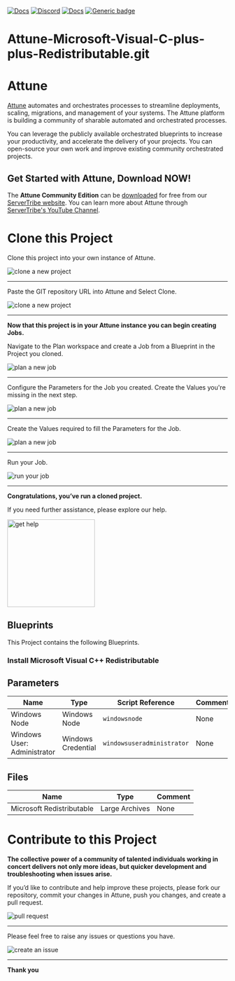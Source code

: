 



[![Docs](https://img.shields.io/badge/docs-latest-brightgreen.svg)](http://doc.servertribe.com)
[![Discord](https://img.shields.io/discord/844971127703994369)](http://discord.servertribe.com)
[![Docs](https://img.shields.io/badge/videos-watch-brightgreen.svg)](https://www.youtube.com/@servertribe)
[![Generic badge](https://img.shields.io/badge/download-latest-brightgreen.svg)](https://www.servertribe.com/community-edition/)

# Attune-Microsoft-Visual-C-plus-plus-Redistributable.git






# Attune

[Attune](https://www.servertribe.com/)
automates and orchestrates processes to streamline deployments, scaling,
migrations, and management of your systems. The Attune platform is building a
community of sharable automated and orchestrated processes.

You can leverage the publicly available orchestrated blueprints to increase
your productivity, and accelerate the delivery of your projects. You can
open-source your own work and improve existing community orchestrated projects.

## Get Started with Attune, Download NOW!

The **Attune Community Edition** can be
[downloaded](https://www.servertribe.com/comunity-edition/)
for free from our
[ServerTribe website](https://www.servertribe.com/comunity-edition/).
You can learn more about Attune through
[ServerTribe's YouTube Channel](https://www.youtube.com/@servertribe).







# Clone this Project

Clone this project into your own instance of Attune.

<img src="https://www.servertribe.com/wp-content/uploads/2023/02/Attune-clone-new-project-01.png" alt="clone a new project"/>

---

Paste the GIT repository URL into Attune and Select Clone.

<img src="https://www.servertribe.com/wp-content/uploads/2023/02/Attune-clone-new-project-02.png" alt="clone a new project"/>

---

**Now that this project is in your Attune instance you can begin creating
Jobs.**

Navigate to the Plan workspace and create a Job from a Blueprint in the
Project you cloned.

<img src="https://www.servertribe.com/wp-content/uploads/2023/02/Attune-plan-new-job-11.png" alt="plan a new job"/>

---

Configure the Parameters for the Job you created. Create the Values you're
missing in the next step.

<img src="https://www.servertribe.com/wp-content/uploads/2023/02/Attune-plan-new-job-12.png" alt="plan a new job"/>

---

Create the Values required to fill the Parameters for the Job.

<img src="https://www.servertribe.com/wp-content/uploads/2023/02/Attune-plan-new-job-13-1.png" alt="plan a new job"/>

---

Run your Job.

<img src="https://www.servertribe.com/wp-content/uploads/2023/02/Attune-run-job-01.png" alt="run your job"/>

---

**Congratulations, you’ve run a cloned project.**

If you need further assistance, please explore our help.

<img width=200 src="https://www.servertribe.com/wp-content/uploads/2023/02/Attune-get-help-01.png" alt="get help"/>




## Blueprints

This Project contains the following Blueprints.



### Install Microsoft Visual C++ Redistributable





## Parameters


| Name | Type | Script Reference | Comment |
| ---- | ---- | ---------------- | ------- |
| Windows Node | Windows Node | `windowsnode` | None |
| Windows User: Administrator | Windows Credential | `windowsuseradministrator` | None |




## Files


| Name | Type | Comment |
| ---- | ---- | ------- |
| Microsoft Redistributable | Large Archives | None |






# Contribute to this Project

**The collective power of a community of talented individuals working in
concert delivers not only more ideas, but quicker development and
troubleshooting when issues arise.**

If you’d like to contribute and help improve these projects, please fork our
repository, commit your changes in Attune, push you changes, and create a
pull request.

<img src="https://www.servertribe.com/wp-content/uploads/2023/02/Attune-pull-request-01.png" alt="pull request"/>

---

Please feel free to raise any issues or questions you have.

<img src="https://www.servertribe.com/wp-content/uploads/2023/02/Attune-get-help-02.png" alt="create an issue"/>


---

**Thank you**

